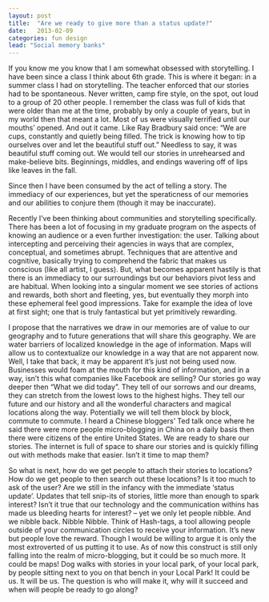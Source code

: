 ```yaml
---
layout: post
title:  "Are we ready to give more than a status update?"
date:   2013-02-09
categories: fun design
lead: "Social memory banks"
---
```


If you know me you know that I am somewhat obsessed with storytelling. I have been since a class I think about 6th grade. This is where it began: in a summer class I had on storytelling. The teacher enforced that our stories had to be spontaneous. Never written, camp fire style, on the spot, out loud to a group of 20 other people. I remember the class was full of kids that were older than me at the time, probably by only a couple of years, but in my world then that meant a lot. Most of us were visually terrified until our mouths’ opened. And out it came. Like Ray Bradbury said once: “We are cups, constantly and quietly being filled. The trick is knowing how to tip ourselves over and let the beautiful stuff out.” Needless to say, it was beautiful stuff coming out. We would tell our stories in unrehearsed and make-believe bits. Beginnings, middles, and endings wavering off of lips like leaves in the fall. 

Since then I have been consumed by the act of telling a story. The immediacy of our experiences, but yet the speraticness of our memories and our abilities to conjure them (though it may be inaccurate).

Recently I’ve been thinking about communities and storytelling specifically. There has been a lot of focusing in my graduate program on the aspects of knowing an audience or a even further investigation: the user. Talking about intercepting and perceiving their agencies in ways that are complex, conceptual, and sometimes abrupt. Techniques that are attentive and cognitive, basically trying to comprehend the fabric that makes us conscious (like all artist, I guess). But, what becomes apparent hastily is that there is an immediacy to our surroundings but our behaviors pivot less and are habitual. When looking into a singular moment we see stories of actions and rewards, both short and fleeting, yes, but eventually they morph into these ephemeral feel good impressions. Take for example the idea of love at first sight; one that is truly fantastical but yet primitively rewarding. 

I propose that the narratives we draw in our memories are of value to our geography and to future generations that will share this geography. We are water barriers of localized knowledge in the age of information. Maps will allow us to contextualize our knowledge in a way that are not apparent now. Well, I take that back, it may be apparent it’s just not being used now. Businesses would foam at the mouth for this kind of information, and in a way, isn’t this what companies like Facebook are selling? Our stories go way deeper then “What we did today”. They tell of our sorrows and our dreams, they can stretch from the lowest lows to the highest highs. They tell our future and our history and all the wonderful characters and magical locations along the way. Potentially we will tell them block by block, commute to commute. I heard a Chinese bloggers’ Ted talk once where he said there were more people micro-blogging in China on a daily basis then there were citizens of the entire United States. We are ready to share our stories. The internet is full of space to share our stories and is quickly filling out with methods make that easier. Isn’t it time to map them? 

So what is next, how do we get people to attach their stories to locations? How do we get people to then search out these locations? Is it too much to ask of the user? Are we still in the infancy with the immediate ‘status update’. Updates that tell snip-its of stories, little more than enough to spark interest? Isn’t it true that our technology and the communication withins has made us bleeding hearts for interest? – yet we only let people nibble. And we nibble back. Nibble Nibble. Think of Hash-tags, a tool allowing people outside of your communication circles to receive your information. It’s new but people love the reward. Though I would be willing to argue it is only the most extroverted of us putting it to use. As of now this construct is still only falling into the realm of micro-blogging, but it could be so much more. It could be maps! Dog walks with stories in your local park, of your local park, by people sitting next to you on that bench in your Local Park! It could be us. It will be us. The question is who will make it, why will it succeed and when will people be ready to go along?